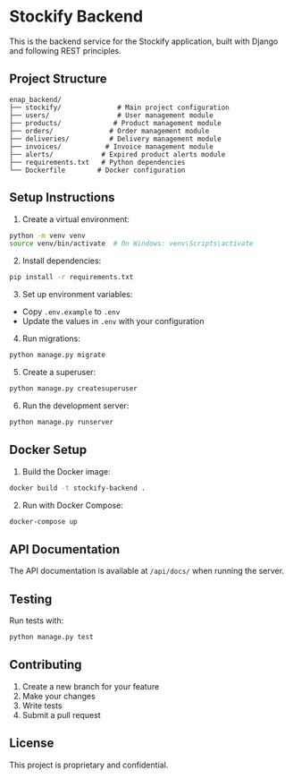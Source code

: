 # Stockify Backend

This is the backend service for the Stockify application, built with Django and following REST principles.

## Project Structure

```
enap_backend/
├── stockify/              # Main project configuration
├── users/                 # User management module
├── products/             # Product management module
├── orders/              # Order management module
├── deliveries/          # Delivery management module
├── invoices/           # Invoice management module
├── alerts/            # Expired product alerts module
├── requirements.txt   # Python dependencies
└── Dockerfile        # Docker configuration
```

## Setup Instructions

1. Create a virtual environment:
```bash
python -m venv venv
source venv/bin/activate  # On Windows: venv\Scripts\activate
```

2. Install dependencies:
```bash
pip install -r requirements.txt
```

3. Set up environment variables:
- Copy `.env.example` to `.env`
- Update the values in `.env` with your configuration

4. Run migrations:
```bash
python manage.py migrate
```

5. Create a superuser:
```bash
python manage.py createsuperuser
```

6. Run the development server:
```bash
python manage.py runserver
```

## Docker Setup

1. Build the Docker image:
```bash
docker build -t stockify-backend .
```

2. Run with Docker Compose:
```bash
docker-compose up
```

## API Documentation

The API documentation is available at `/api/docs/` when running the server.

## Testing

Run tests with:
```bash
python manage.py test
```

## Contributing

1. Create a new branch for your feature
2. Make your changes
3. Write tests
4. Submit a pull request

## License

This project is proprietary and confidential. 